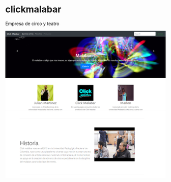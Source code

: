 # clickmalabar
Empresa de circo y teatro 


<img src="https://github.com/JuanDipu/clickmalabar/blob/main/imagenes/Pag1.png" width="1000">
<img src="https://github.com/JuanDipu/clickmalabar/blob/main/imagenes/pag2.png" width="1000">

